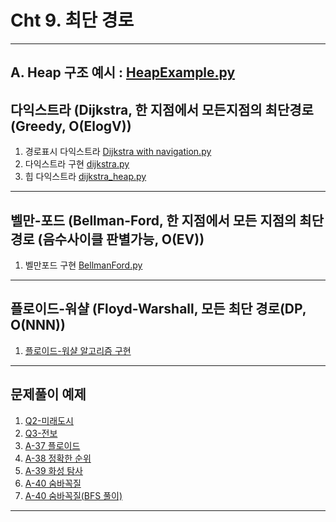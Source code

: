 # Cht 9. 최단 경로 
---
A. Heap 구조 예시 : [HeapExample.py](https://github.com/20190511/ShortestPathAlgorithm/blob/main/heap_example.py)
---
## 다익스트라 (Dijkstra, 한 지점에서 모든지점의 최단경로 (Greedy, O(ElogV))
1. 경로표시 다익스트라 [Dijkstra with navigation.py](https://github.com/20190511/ShortestPathAlgorithm/blob/main/dijkstra/dijkstra%20with%20navigation.py)
2. 다익스트라 구현 [dijkstra.py](https://github.com/20190511/ShortestPathAlgorithm/blob/main/dijkstra/dijkstra.py)
3. 힙 다익스트라 [dijkstra_heap.py](https://github.com/20190511/ShortestPathAlgorithm/blob/main/dijkstra/dijkstra_heap.py "O(ElogV)")
---
## 벨만-포드 (Bellman-Ford, 한 지점에서 모든 지점의 최단경로 (음수사이클 판별가능, O(EV))
1. 벨만포드 구현 [BellmanFord.py](https://github.com/20190511/ShortestPathAlgorithm/blob/main/Floyd-Warshall/FloydWarshell.py)
---
## 플로이드-워샬 (Floyd-Warshall, 모든 최단 경로(DP, O(NNN))
1. [플로이드-워샬 알고리즘 구현](https://github.com/20190511/ShortestPathAlgorithm/blob/main/Floyd-Warshall/FloydWarshell.py "O(NNN)")
---
## 문제풀이 예제
1. [Q2-미래도시](https://github.com/20190511/ShortestPathAlgorithm/blob/main/%EB%AC%B8%EC%A0%9C%ED%92%80%EC%9D%B4/Q2-%EB%AF%B8%EB%9E%98%EB%8F%84%EC%8B%9C.py)
2. [Q3-전보](https://github.com/20190511/ShortestPathAlgorithm/blob/main/%EB%AC%B8%EC%A0%9C%ED%92%80%EC%9D%B4/Q3-%EC%A0%84%EB%B3%B4.py)
3. [A-37 플로이드](https://github.com/20190511/ShortestPathAlgorithm/blob/main/%EB%AC%B8%EC%A0%9C%ED%92%80%EC%9D%B4/A-37.py "백준-11404")
4. [A-38 정확한 순위](https://github.com/20190511/ShortestPathAlgorithm/blob/main/%EB%AC%B8%EC%A0%9C%ED%92%80%EC%9D%B4/A-38.py "K대회")
5. [A-39 화성 탐사](https://github.com/20190511/ShortestPathAlgorithm/blob/main/%EB%AC%B8%EC%A0%9C%ED%92%80%EC%9D%B4/A-39.py "ACM-ICPC")
6. [A-40 숨바꼭질](https://github.com/20190511/ShortestPathAlgorithm/blob/main/%EB%AC%B8%EC%A0%9C%ED%92%80%EC%9D%B4/A-40.py "USACO-다익스트라 ")
7. [A-40 숨바꼭질(BFS 풀이)](https://github.com/20190511/ShortestPathAlgorithm/blob/main/%EB%AC%B8%EC%A0%9C%ED%92%80%EC%9D%B4/A-40(BFS).py "USACO-BFS 풀이")
---

